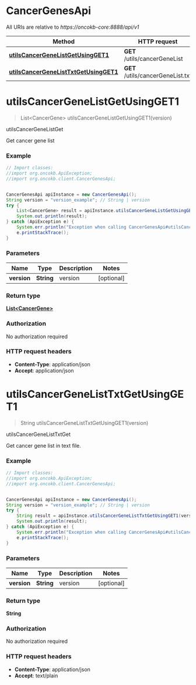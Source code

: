 # CancerGenesApi

All URIs are relative to *https://oncokb-core:8888/api/v1*

Method | HTTP request | Description
------------- | ------------- | -------------
[**utilsCancerGeneListGetUsingGET1**](CancerGenesApi.md#utilsCancerGeneListGetUsingGET1) | **GET** /utils/cancerGeneList | utilsCancerGeneListGet
[**utilsCancerGeneListTxtGetUsingGET1**](CancerGenesApi.md#utilsCancerGeneListTxtGetUsingGET1) | **GET** /utils/cancerGeneList.txt | utilsCancerGeneListTxtGet


<a name="utilsCancerGeneListGetUsingGET1"></a>
# **utilsCancerGeneListGetUsingGET1**
> List&lt;CancerGene&gt; utilsCancerGeneListGetUsingGET1(version)

utilsCancerGeneListGet

Get cancer gene list

### Example
```java
// Import classes:
//import org.oncokb.ApiException;
//import org.oncokb.client.CancerGenesApi;


CancerGenesApi apiInstance = new CancerGenesApi();
String version = "version_example"; // String | version
try {
    List<CancerGene> result = apiInstance.utilsCancerGeneListGetUsingGET1(version);
    System.out.println(result);
} catch (ApiException e) {
    System.err.println("Exception when calling CancerGenesApi#utilsCancerGeneListGetUsingGET1");
    e.printStackTrace();
}
```

### Parameters

Name | Type | Description  | Notes
------------- | ------------- | ------------- | -------------
 **version** | **String**| version | [optional]

### Return type

[**List&lt;CancerGene&gt;**](CancerGene.md)

### Authorization

No authorization required

### HTTP request headers

 - **Content-Type**: application/json
 - **Accept**: application/json

<a name="utilsCancerGeneListTxtGetUsingGET1"></a>
# **utilsCancerGeneListTxtGetUsingGET1**
> String utilsCancerGeneListTxtGetUsingGET1(version)

utilsCancerGeneListTxtGet

Get cancer gene list in text file.

### Example
```java
// Import classes:
//import org.oncokb.ApiException;
//import org.oncokb.client.CancerGenesApi;


CancerGenesApi apiInstance = new CancerGenesApi();
String version = "version_example"; // String | version
try {
    String result = apiInstance.utilsCancerGeneListTxtGetUsingGET1(version);
    System.out.println(result);
} catch (ApiException e) {
    System.err.println("Exception when calling CancerGenesApi#utilsCancerGeneListTxtGetUsingGET1");
    e.printStackTrace();
}
```

### Parameters

Name | Type | Description  | Notes
------------- | ------------- | ------------- | -------------
 **version** | **String**| version | [optional]

### Return type

**String**

### Authorization

No authorization required

### HTTP request headers

 - **Content-Type**: application/json
 - **Accept**: text/plain

